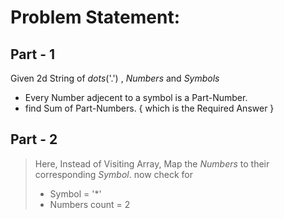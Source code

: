 # Problem Statement:

## Part - 1
Given 2d String of *dots*('.') , *Numbers*  and *Symbols* 
- Every Number adjecent to a symbol is a Part-Number.
- find Sum of Part-Numbers.
{ which is the Required Answer }

## Part - 2
> Here, 
> Instead of Visiting Array, Map the *Numbers*  to their corresponding *Symbol*.
> now check for 
> - Symbol = '*'
> - Numbers count = 2





